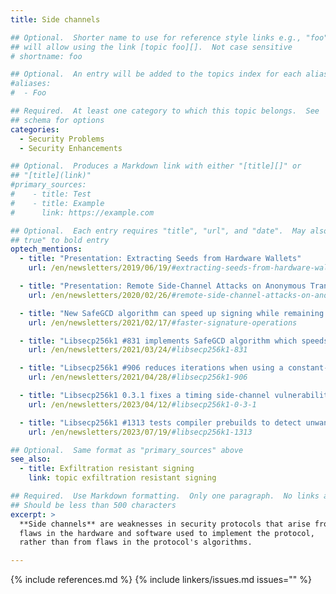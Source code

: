 ```yaml
---
title: Side channels

## Optional.  Shorter name to use for reference style links e.g., "foo"
## will allow using the link [topic foo][].  Not case sensitive
# shortname: foo

## Optional.  An entry will be added to the topics index for each alias
#aliases:
#  - Foo

## Required.  At least one category to which this topic belongs.  See
## schema for options
categories:
  - Security Problems
  - Security Enhancements

## Optional.  Produces a Markdown link with either "[title][]" or
## "[title](link)"
#primary_sources:
#    - title: Test
#    - title: Example
#      link: https://example.com

## Optional.  Each entry requires "title", "url", and "date".  May also use "feature:
## true" to bold entry
optech_mentions:
  - title: "Presentation: Extracting Seeds from Hardware Wallets"
    url: /en/newsletters/2019/06/19/#extracting-seeds-from-hardware-wallets

  - title: "Presentation: Remote Side-Channel Attacks on Anonymous Transactions"
    url: /en/newsletters/2020/02/26/#remote-side-channel-attacks-on-anonymous-transactions

  - title: "New SafeGCD algorithm can speed up signing while remaining side-channel resistant"
    url: /en/newsletters/2021/02/17/#faster-signature-operations

  - title: "Libsecp256k1 #831 implements SafeGCD algorithm which speeds up side-channel resistant signing"
    url: /en/newsletters/2021/03/24/#libsecp256k1-831

  - title: "Libsecp256k1 #906 reduces iterations when using a constant-time signing algorithm"
    url: /en/newsletters/2021/04/28/#libsecp256k1-906

  - title: "Libsecp256k1 0.3.1 fixes a timing side-channel vulnerability"
    url: /en/newsletters/2023/04/12/#libsecp256k1-0-3-1

  - title: "Libsecp256k1 #1313 tests compiler prebuilds to detect unwanted optimization of constant-time code"
    url: /en/newsletters/2023/07/19/#libsecp256k1-1313

## Optional.  Same format as "primary_sources" above
see_also:
  - title: Exfiltration resistant signing
    link: topic exfiltration resistant signing

## Required.  Use Markdown formatting.  Only one paragraph.  No links allowed.
## Should be less than 500 characters
excerpt: >
  **Side channels** are weaknesses in security protocols that arise from
  flaws in the hardware and software used to implement the protocol,
  rather than from flaws in the protocol's algorithms.

---
```

{% include references.md %}
{% include linkers/issues.md issues="" %}
